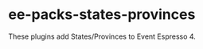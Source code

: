ee-packs-states-provinces
=========================

These plugins add States/Provinces to Event Espresso 4.
